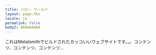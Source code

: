 ```yaml
---
title: ハロー ワールド
layout: page.hbs
locale: ja
permalink: false
body2: AAAAAAAAA
---
```

これはMetalsmithでビルドされたカッコいいウェブサイトです。。。コンテンツ、コンテンツ、コンテンツ...
